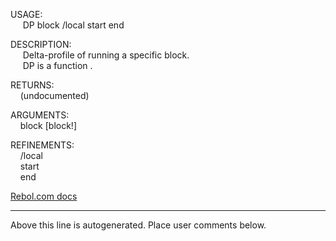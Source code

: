 USAGE:  
&nbsp;&nbsp;&nbsp;&nbsp;&nbsp;DP&nbsp;block&nbsp;/local&nbsp;start&nbsp;end  
  
DESCRIPTION:  
&nbsp;&nbsp;&nbsp;&nbsp;&nbsp;Delta-profile&nbsp;of&nbsp;running&nbsp;a&nbsp;specific&nbsp;block.  
&nbsp;&nbsp;&nbsp;&nbsp;&nbsp;DP&nbsp;is&nbsp;a&nbsp;function&nbsp;.  
  
RETURNS:  
&nbsp;&nbsp;&nbsp;&nbsp;(undocumented)  
  
ARGUMENTS:  
&nbsp;&nbsp;&nbsp;&nbsp;block&nbsp;[block!]  
  
REFINEMENTS:  
&nbsp;&nbsp;&nbsp;&nbsp;/local  
&nbsp;&nbsp;&nbsp;&nbsp;start  
&nbsp;&nbsp;&nbsp;&nbsp;end  

[Rebol.com docs](http://www.rebol.com/r3/docs/functions/dp.html)
___
Above this line is autogenerated. Place user comments below.